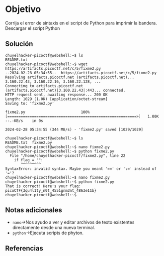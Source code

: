 # Objetivo

Corrija el error de sintaxis en el script de Python para imprimir la bandera.
Descargar el script Python
## Solución

```
chuyelhacker-picoctf@webshell:~$ ls
README.txt
chuyelhacker-picoctf@webshell:~$ wget https://artifacts.picoctf.net/c/5/fixme2.py
--2024-02-28 05:34:55--  https://artifacts.picoctf.net/c/5/fixme2.py
Resolving artifacts.picoctf.net (artifacts.picoctf.net)... 3.160.22.43, 3.160.22.16, 3.160.22.128, ...
Connecting to artifacts.picoctf.net (artifacts.picoctf.net)|3.160.22.43|:443... connected.
HTTP request sent, awaiting response... 200 OK
Length: 1029 (1.0K) [application/octet-stream]
Saving to: 'fixme2.py'

fixme2.py                         100%[==========================================================>]   1.00K  --.-KB/s    in 0s      

2024-02-28 05:34:55 (344 MB/s) - 'fixme2.py' saved [1029/1029]

chuyelhacker-picoctf@webshell:~$ ls
README.txt  fixme2.py
chuyelhacker-picoctf@webshell:~$ nano fixme2.py
chuyelhacker-picoctf@webshell:~$ python fixme2.py
  File "/home/chuyelhacker-picoctf/fixme2.py", line 22
    if flag = "":
       ^^^^^^^^^
SyntaxError: invalid syntax. Maybe you meant '==' or ':=' instead of '='?
chuyelhacker-picoctf@webshell:~$ nano fixme2.py
chuyelhacker-picoctf@webshell:~$ python fixme2.py
That is correct! Here's your flag: picoCTF{3qu4l1ty_n0t_4551gnm3nt_4863e11b}
chuyelhacker-picoctf@webshell:~$ 
```

## Notas adicionales

- `nano`->Nos ayudo a ver y editar archivos de texto existentes directamente desde una nueva terminal.
- `python`->Ejecuta scripts de phyton.
## Referencias

